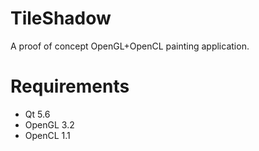 TileShadow
==========
A proof of concept OpenGL+OpenCL painting application.

Requirements
===========
   - Qt 5.6
   - OpenGL 3.2
   - OpenCL 1.1
